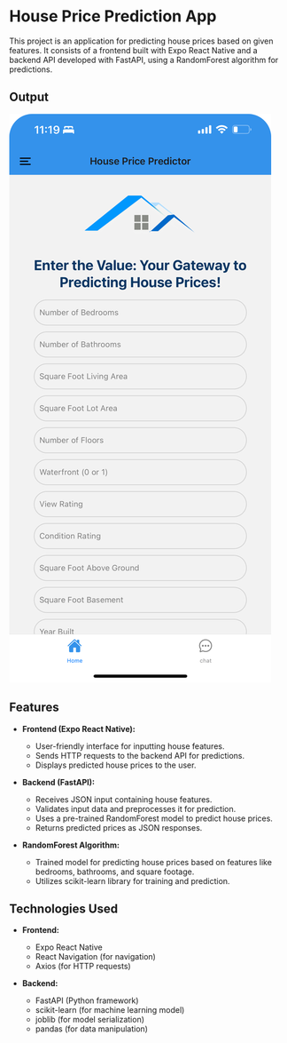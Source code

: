 # House Price Prediction App

This project is an application for predicting house prices based on given features. It consists of a frontend built with Expo React Native and a backend API developed with FastAPI, using a RandomForest algorithm for predictions.

## Output

![image](o.png)

## Features

- **Frontend (Expo React Native):**

  - User-friendly interface for inputting house features.
  - Sends HTTP requests to the backend API for predictions.
  - Displays predicted house prices to the user.

- **Backend (FastAPI):**

  - Receives JSON input containing house features.
  - Validates input data and preprocesses it for prediction.
  - Uses a pre-trained RandomForest model to predict house prices.
  - Returns predicted prices as JSON responses.

- **RandomForest Algorithm:**
  - Trained model for predicting house prices based on features like bedrooms, bathrooms, and square footage.
  - Utilizes scikit-learn library for training and prediction.

## Technologies Used

- **Frontend:**

  - Expo React Native
  - React Navigation (for navigation)
  - Axios (for HTTP requests)

- **Backend:**
  - FastAPI (Python framework)
  - scikit-learn (for machine learning model)
  - joblib (for model serialization)
  - pandas (for data manipulation)
